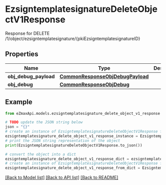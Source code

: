 # EzsigntemplatesignatureDeleteObjectV1Response

Response for DELETE /1/object/ezsigntemplatesignature/{pkiEzsigntemplatesignatureID}

## Properties

Name | Type | Description | Notes
------------ | ------------- | ------------- | -------------
**obj_debug_payload** | [**CommonResponseObjDebugPayload**](CommonResponseObjDebugPayload.md) |  | 
**obj_debug** | [**CommonResponseObjDebug**](CommonResponseObjDebug.md) |  | [optional] 

## Example

```python
from eZmaxApi.models.ezsigntemplatesignature_delete_object_v1_response import EzsigntemplatesignatureDeleteObjectV1Response

# TODO update the JSON string below
json = "{}"
# create an instance of EzsigntemplatesignatureDeleteObjectV1Response from a JSON string
ezsigntemplatesignature_delete_object_v1_response_instance = EzsigntemplatesignatureDeleteObjectV1Response.from_json(json)
# print the JSON string representation of the object
print(EzsigntemplatesignatureDeleteObjectV1Response.to_json())

# convert the object into a dict
ezsigntemplatesignature_delete_object_v1_response_dict = ezsigntemplatesignature_delete_object_v1_response_instance.to_dict()
# create an instance of EzsigntemplatesignatureDeleteObjectV1Response from a dict
ezsigntemplatesignature_delete_object_v1_response_from_dict = EzsigntemplatesignatureDeleteObjectV1Response.from_dict(ezsigntemplatesignature_delete_object_v1_response_dict)
```
[[Back to Model list]](../README.md#documentation-for-models) [[Back to API list]](../README.md#documentation-for-api-endpoints) [[Back to README]](../README.md)


